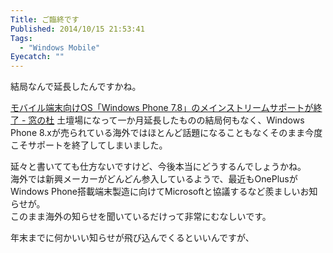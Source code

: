 ```yaml
---
Title: ご臨終です
Published: 2014/10/15 21:53:41
Tags:
  - "Windows Mobile"
Eyecatch: ""
---
```

結局なんで延長したんですかね。

[モバイル端末向けOS「Windows Phone 7.8」のメインストリームサポートが終了 - 窓の杜](https://www.forest.impress.co.jp/docs/news/20141015_671462.html)
土壇場になって一か月延長したものの結局何もなく、Windows Phone 8.xが売られている海外ではほとんど話題になることもなくそのまま今度こそサポートを終了してしまいました。

延々と書いてても仕方ないですけど、今後本当にどうするんでしょうかね。  
海外では新興メーカーがどんどん参入しているようで、最近もOnePlusがWindows Phone搭載端末製造に向けてMicrosoftと協議するなど羨ましいお知らせが。  
このまま海外の知らせを聞いているだけって非常にむなしいです。

年末までに何かいい知らせが飛び込んでくるといいんですが、